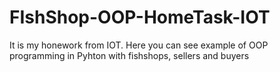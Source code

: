 # FIshShop-OOP-HomeTask-IOT
It is my honework from IOT. Here you can see example of OOP programming in Pyhton with fishshops, sellers and buyers
